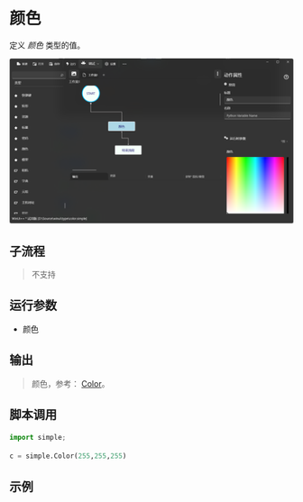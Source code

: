 # 颜色 
定义 *颜色* 类型的值。

![TypeColor](./images/13.png ':size=90%')

## 子流程
> 不支持


## 运行参数

* 颜色


## 输出

> 颜色，参考：   [Color](./types/Color.md)。


## 脚本调用

```python
import simple;

c = simple.Color(255,255,255)

```

## 示例